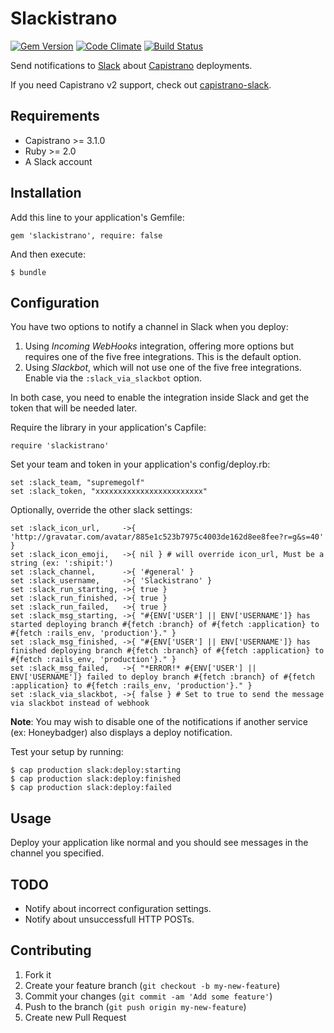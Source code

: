 # Slackistrano

[![Gem Version](https://badge.fury.io/rb/slackistrano.png)](http://badge.fury.io/rb/slackistrano)
[![Code Climate](https://codeclimate.com/github/supremegolf/slackistrano.png)](https://codeclimate.com/github/supremegolf/slackistrano)
[![Build Status](https://travis-ci.org/supremegolf/slackistrano.png?branch=master)](https://travis-ci.org/supremegolf/slackistrano)

Send notifications to [Slack](https://slack.com) about [Capistrano](http://www.capistranorb.com) deployments.

If you need Capistrano v2 support, check out [capistrano-slack](https://github.com/j-mcnally/capistrano-slack).

## Requirements

- Capistrano >= 3.1.0
- Ruby >= 2.0
- A Slack account

## Installation

Add this line to your application's Gemfile:

    gem 'slackistrano', require: false

And then execute:

    $ bundle

## Configuration

You have two options to notify a channel in Slack when you deploy:

 1. Using *Incoming WebHooks* integration, offering more options but requires one of the five free integrations. This is the default option.
 2. Using *Slackbot*, which will not use one of the five free integrations. Enable via the `:slack_via_slackbot` option.

In both case, you need to enable the integration inside Slack and get the token that will be needed later.

Require the library in your application's Capfile:

    require 'slackistrano'

Set your team and token in your application's config/deploy.rb:

    set :slack_team, "supremegolf"
    set :slack_token, "xxxxxxxxxxxxxxxxxxxxxxxx"

Optionally, override the other slack settings:

    set :slack_icon_url,     ->{ 'http://gravatar.com/avatar/885e1c523b7975c4003de162d8ee8fee?r=g&s=40' }
    set :slack_icon_emoji,   ->{ nil } # will override icon_url, Must be a string (ex: ':shipit:')
    set :slack_channel,      ->{ '#general' }
    set :slack_username,     ->{ 'Slackistrano' }
    set :slack_run_starting, ->{ true }
    set :slack_run_finished, ->{ true }
    set :slack_run_failed,   ->{ true }
    set :slack_msg_starting, ->{ "#{ENV['USER'] || ENV['USERNAME']} has started deploying branch #{fetch :branch} of #{fetch :application} to #{fetch :rails_env, 'production'}." }
    set :slack_msg_finished, ->{ "#{ENV['USER'] || ENV['USERNAME']} has finished deploying branch #{fetch :branch} of #{fetch :application} to #{fetch :rails_env, 'production'}." }
    set :slack_msg_failed,   ->{ "*ERROR!* #{ENV['USER'] || ENV['USERNAME']} failed to deploy branch #{fetch :branch} of #{fetch :application} to #{fetch :rails_env, 'production'}." }
    set :slack_via_slackbot, ->{ false } # Set to true to send the message via slackbot instead of webhook

**Note**: You may wish to disable one of the notifications if another service (ex:
Honeybadger) also displays a deploy notification.

Test your setup by running:

    $ cap production slack:deploy:starting
    $ cap production slack:deploy:finished
    $ cap production slack:deploy:failed

## Usage

Deploy your application like normal and you should see messages in the channel
you specified.

## TODO

- Notify about incorrect configuration settings.
- Notify about unsuccessfull HTTP POSTs.

## Contributing

1. Fork it
2. Create your feature branch (`git checkout -b my-new-feature`)
3. Commit your changes (`git commit -am 'Add some feature'`)
4. Push to the branch (`git push origin my-new-feature`)
5. Create new Pull Request
